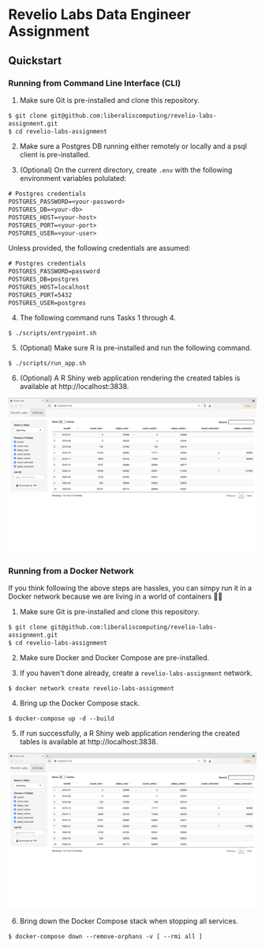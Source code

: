 # Revelio Labs Data Engineer Assignment

## Quickstart

### Running from Command Line Interface (CLI)

1. Make sure Git is pre-installed and clone this repository.

```
$ git clone git@github.com:liberaliscomputing/revelio-labs-assignment.git
$ cd revelio-labs-assignment
```

2. Make sure a Postgres DB running either remotely or locally and a psql client is pre-installed.

3. (Optional) On the current directory, create `.env` with the following environment variables polulated:

```
# Postgres credentials
POSTGRES_PASSWORD=<your-password>
POSTGRES_DB=<your-db>
POSTGRES_HOST=<your-host>
POSTGRES_PORT=<your-port>
POSTGRES_USER=<your-user>
```

Unless provided, the following credentials are assumed:

```
# Postgres credentials
POSTGRES_PASSWORD=password
POSTGRES_DB=postgres
POSTGRES_HOST=localhost
POSTGRES_PORT=5432
POSTGRES_USER=postgres
```

4. The following command runs Tasks 1 through 4.

```
$ ./scripts/entrypoint.sh
```

5. (Optional) Make sure R is pre-installed and run the following command.

```
$ ./scripts/run_app.sh
```

6. (Optional) A R Shiny web application rendering the created tables is available at http://localhost:3838.

![The Reporting Table](./docs/reporting.png)

### Running from a Docker Network

If you think following the above steps are hassles, you can simpy run it in a Docker network because we are living in a world of containers 🐳🐳

1. Make sure Git is pre-installed and clone this repository.

```
$ git clone git@github.com:liberaliscomputing/revelio-labs-assignment.git
$ cd revelio-labs-assignment
```

2. Make sure Docker and Docker Compose are pre-installed.

3. If you haven't done already, create a `revelio-labs-assignment` network.

```
$ docker network create revelio-labs-assignment
```

4. Bring up the Docker Compose stack.

```
$ docker-compose up -d --build
```

5. If run successfully, a R Shiny web application rendering the created tables is available at http://localhost:3838.

![The Reporting Table](./docs/reporting.png)

6. Bring down the Docker Compose stack when stopping all services.

```
$ docker-compose down --remove-orphans -v [ --rmi all ]
```
